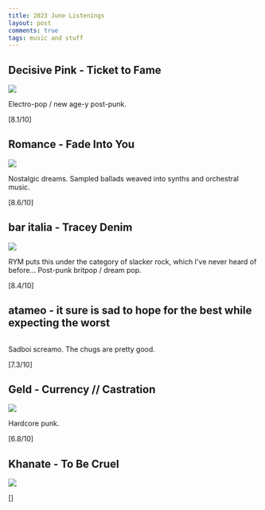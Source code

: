 ```yaml
---
title: 2023 June Listenings
layout: post
comments: true
tags: music and stuff
---
```


## Decisive Pink - Ticket to Fame

  ![](https://f4.bcbits.com/img/a2352823682_16.jpg)

  Electro-pop / new age-y post-punk.

  [8.1/10]
  
## Romance - Fade Into You

  ![](https://assets.boomkat.com/spree/products/870793/large/cover.jpg)

  Nostalgic dreams. Sampled ballads weaved into synths and orchestral music.

  [8.6/10]

## bar italia - Tracey Denim

  ![](https://f4.bcbits.com/img/a0987131267_16.jpg)

  RYM puts this under the category of slacker rock, which I've never heard of before... Post-punk britpop / dream pop.

  [8.4/10]

## atameo - it sure is sad to hope for the best while expecting the worst

  ![]()

  Sadboi screamo. The chugs are pretty good.

  [7.3/10]

## Geld - Currency // Castration

  ![](https://f4.bcbits.com/img/a1997046881_16.jpg)

  Hardcore punk.

  [6.8/10]

## Khanate - To Be Cruel

  ![](https://f4.bcbits.com/img/a3411741448_16.jpg)

  []
